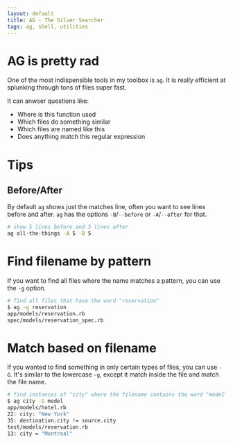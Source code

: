 ```yaml
---
layout: default
title: AG - The Silver Searcher
tags: ag, shell, utilities
---
```


# AG is pretty rad

One of the most indispensible tools in my toolbox is `ag`. It is really efficient at splunking through tons of files super fast.

It can anwser questions like:

- Where is this function used
- Which files do something similar
- Which files are named like this
- Does anything match this regular expression

# Tips

## Before/After

By default `ag` shows just the matches line, often you want to see lines before and after. `ag` has the options `-B`/`--before` or `-A`/`--after` for that.

```bash
# show 5 lines before and 5 lines after
ag all-the-things -A 5 -B 5
```

# Find filename by pattern

If you want to find all files where the name matches a pattern, you can use the `-g` option.

```bash
# find all files that have the word "reservation"
$ ag -g reservation
app/models/reservation.rb
spec/models/reservation_spec.rb
```

# Match based on filename

If you wanted to find something in only certain types of files, you can use `-G`. It's similar to the lowercase `-g`, except it match inside the file and match the file name.

```bash
# find instances of "city" where the filename contains the word "model"
$ ag city -G model
app/models/hotel.rb
22: city: "New York"
35: destination.city != source.city
test/models/reservation.rb
13: city = "Montreal"
```
